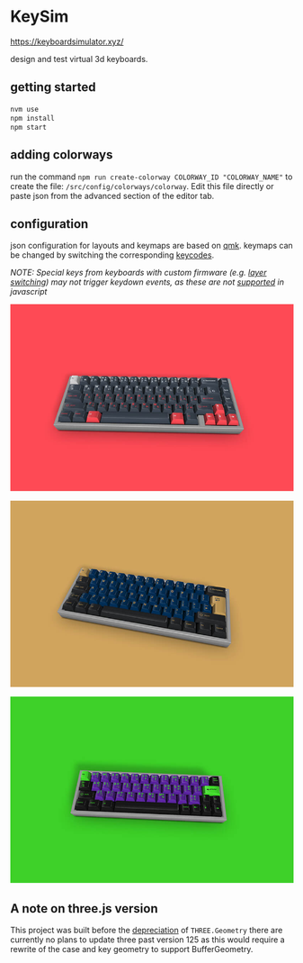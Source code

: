 # KeySim

https://keyboardsimulator.xyz/

design and test virtual 3d keyboards.

## getting started

```
nvm use
npm install
npm start
```

## adding colorways

run the command `npm run create-colorway COLORWAY_ID "COLORWAY_NAME"` to create the file: `/src/config/colorways/colorway`. Edit this file directly or paste json from the advanced section of the editor tab.

## configuration

json configuration for layouts and keymaps are based on [qmk](https://beta.docs.qmk.fm/). keymaps can be changed by switching the corresponding [keycodes](https://beta.docs.qmk.fm/using-qmk/simple-keycodes/keycodes).

_NOTE: Special keys from keyboards with custom firmware (e.g. [layer switching](https://beta.docs.qmk.fm/using-qmk/software-features/feature_layers)) may not trigger keydown events, as these are not [supported](https://developer.mozilla.org/en-US/docs/Web/API/KeyboardEvent/key/Key_Values) in javascript_

![alt example image](./public/example-1.jpg?raw=true)

![alt example image](./public/example-2.jpg?raw=true)

![alt example image](./public/example-3.jpg?raw=true)

## A note on three.js version
This project was built before the [depreciation](https://discourse.threejs.org/t/three-geometry-will-be-removed-from-core-with-r125/22401) of `THREE.Geometry` there are currently no plans to update three past version 125 as this would require a rewrite of the case and key geometry to support BufferGeometry. 